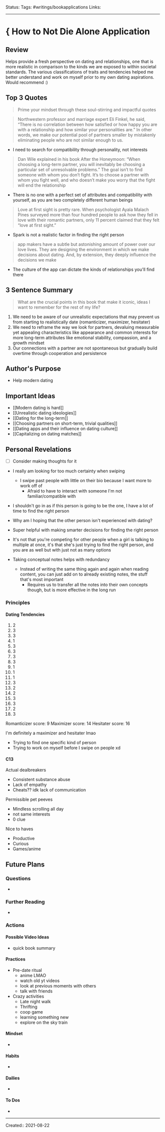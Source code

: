 Status:
Tags: #writings/bookapplications
Links: 
___
# { How to Not Die Alone Application
## Review
Helps provide a fresh perspective on dating and relationships, one that is more realistic in comparison to the kinds we are exposed to within societal standards. The various classifications of traits and tendencies helped me better understand and work on myself prior to my own dating aspirations. Would recommend :)
## Top 3 Quotes
> Prime your mindset through these soul-stirring and impactful quotes

> Northwestern professor and marriage expert Eli Finkel, he said, “There is no correlation between how satisfied or how happy you are with a relationship and how similar your personalities are.” In other words, we make our potential pool of partners smaller by mistakenly eliminating people who are not similar enough to us.
- I need to search for compatibility through personality, not interests

> Dan Wile explained in his book After the Honeymoon: “When choosing a long-term partner, you will inevitably be choosing a particular set of unresolvable problems.” The goal isn’t to find someone with whom you don’t fight. It’s to choose a partner with whom you fight well, and who doesn’t make you worry that the fight will end the relationship
- There is no one with a perfect set of attributes and compatibility with yourself, as you are two completely different human beings

> Love at first sight is pretty rare. When psychologist Ayala Malach Pines surveyed more than four hundred people to ask how they fell in love with their romantic partners, only 11 percent claimed that they felt “love at first sight.”
- Spark is not a realistic factor in finding the right person

> app makers have a subtle but astonishing amount of power over our love lives. They are designing the environment in which we make decisions about dating. And, by extension, they deeply influence the decisions we make 
- The culture of the app can dictate the kinds of relationships you'll find there
## 3 Sentence Summary
 > What are the crucial points in this book that make it iconic, ideas I want to remember for the rest of my life?
1. We need to be aware of our unrealistic expectations that may prevent us from starting to realistically date (romanticizer, maximizer, hesitater)
2. We need to reframe the way we look for partners, devaluing measurable yet appealing characteristics like appearance and common interests for more long-term attributes like emotional stability, compassion, and a growth mindset
3. Our connections with a partner are not spontaneous but gradually build overtime through cooperation and persistence
## Author's Purpose
- Help modern dating
## Important Ideas
- [[Modern dating is hard]]
- [[Unrealistic dating ideologies]]
- [[Dating for the long-term]]
- [[Choosing partners on short-term, trivial qualities]]
- [[Dating apps and their influence on dating culture]]
- [[Capitalizing on dating matches]]
## Personal Revelations
- [ ] Consider making thoughts for it
- I really am looking for too much certainty when swiping
	- I swipe past people with little on their bio because I want more to work off of
		- Afraid to have to interact with someone I'm not familiar/compatible with
- I shouldn't go in as if this person is going to be the one, I have a lot of time to find the right person
- Why am I hoping that the other person isn't experienced with dating?
- Super helpful with making smarter decisions for finding the right person

- It's not that you're competing for other people when a girl is talking to multiple at once, it's that she's just trying to find the right person, and you are as well but with just not as many options

- Taking conceptual notes helps with redundancy
	- Instead of writing the same thing again and again when reading content, you can just add on to already existing notes, the stuff that's most important
		- Requires us to transfer all the notes into their own concepts though, but is more effective in the long run
### Principles
#### Dating Tendencies
1. 2
2. 3
3. 3
4. 1
5. 3
6. 3
7. 3
8. 3
9. 1
10. 1
11. 1
12. 3
13. 2
14. 2
15. 3
16. 3
17. 2
18. 3

Romanticizer score: 9
Maximizer score: 14
Hesitater score: 16

I'm definitely a maximizer and hesitater lmao
- Trying to find one specific kind of person
- Trying to work on myself before I swipe on people xd

#### C13
Actual dealbreakers
- Consistent substance abuse
- Lack of empathy
- Cheats?? idk lack of communication

Permissible pet peeves
- Mindless scrolling all day
- not same interests
- 0 clue

Nice to haves
- Productive
- Curious
- Games/anime
## Future Plans
### Questions
- 
### Further Reading
- 
### Actions
#### Possible Video Ideas
- quick book summary 
#### Practices
- Pre-date ritual
	- anime LMAO
	- watch old yt videos
	- look at previous moments with others
	- talk with friends 
- Crazy activities
	- Late night walk
	- Thrifting
	- coop game
	- learning something new
	- explore on the sky train
#### Mindset
- 
#### Habits
- 
#### Dailies
- 
#### To Dos
- 
___
Created:: 2021-08-22 
